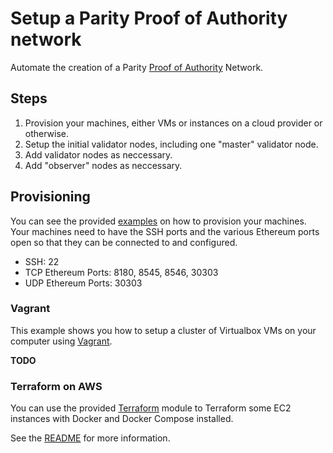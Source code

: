 # Setup a Parity Proof of Authority network

Automate the creation of a Parity [Proof of Authority](https://paritytech.github.io/wiki/Proof-of-Authority-Chains) Network.

## Steps

1. Provision your machines, either VMs or instances on a cloud provider or otherwise.
1. Setup the initial validator nodes, including one "master" validator node.
1. Add validator nodes as neccessary.
1. Add "observer" nodes as neccessary.

## Provisioning

You can see the provided [examples](provision) on how to provision your machines.  Your machines
need to have the SSH ports and the various Ethereum ports open so that they can be connected to
and configured.

- SSH: 22
- TCP Ethereum Ports: 8180, 8545, 8546, 30303
- UDP Ethereum Ports: 30303

### Vagrant

This example shows you how to setup a cluster of Virtualbox VMs on your computer using
[Vagrant](https://www.vagrantup.com/).

**TODO**

### Terraform on AWS

You can use the provided [Terraform](https://www.terraform.io/) module to Terraform some EC2
instances with Docker and Docker Compose installed.

See the [README](provision/terraform/README.md) for more information.
